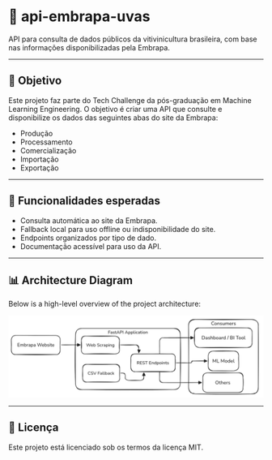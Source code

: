 # 🍇 api-embrapa-uvas

API para consulta de dados públicos da vitivinicultura brasileira, com base nas informações disponibilizadas pela Embrapa.

---

## 📌 Objetivo

Este projeto faz parte do Tech Challenge da pós-graduação em Machine Learning Engineering. O objetivo é criar uma API que consulte e disponibilize os dados das seguintes abas do site da Embrapa:

- Produção  
- Processamento  
- Comercialização  
- Importação  
- Exportação  

---

## 🧭 Funcionalidades esperadas

- Consulta automática ao site da Embrapa.
- Fallback local para uso offline ou indisponibilidade do site.
- Endpoints organizados por tipo de dado.
- Documentação acessível para uso da API.

---

## 📊 Architecture Diagram

Below is a high-level overview of the project architecture:

![Architecture Diagram](docs/architecture-diagram.png)

---

## 📄 Licença

Este projeto está licenciado sob os termos da licença MIT.
